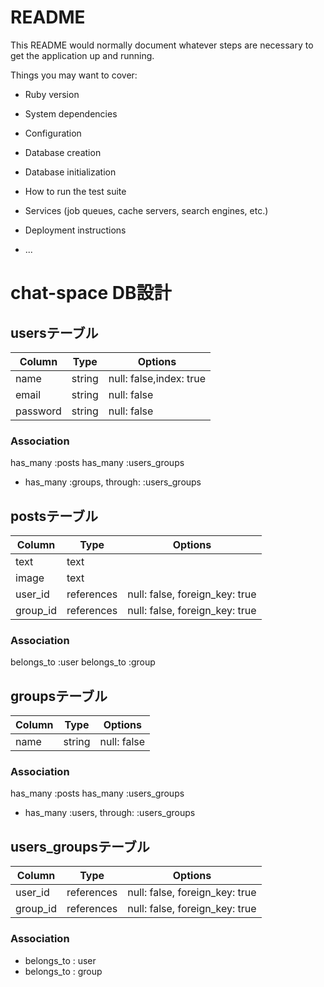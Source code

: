 # README

This README would normally document whatever steps are necessary to get the
application up and running.

Things you may want to cover:

* Ruby version

* System dependencies

* Configuration

* Database creation

* Database initialization

* How to run the test suite

* Services (job queues, cache servers, search engines, etc.)

* Deployment instructions

* ...


# chat-space DB設計

## usersテーブル
|Column|Type|Options|
|------|----|-------|
|name|string|null: false,index: true|
|email|string|null: false|
|password|string|null: false|
### Association
has_many :posts
has_many :users_groups
- has_many  :groups,  through:  :users_groups

## postsテーブル
|Column|Type|Options|
|------|----|-------|
|text|text||
|image|text||
|user_id|references|null: false, foreign_key: true|
|group_id|references|null: false, foreign_key: true|
### Association
belongs_to :user
belongs_to :group

## groupsテーブル
|Column|Type|Options|
|------|----|-------|
|name|string|null: false|
### Association
has_many :posts
has_many :users_groups
- has_many  :users,  through:  :users_groups


## users_groupsテーブル
|Column|Type|Options|
|------|----|-------|
|user_id|references|null: false, foreign_key: true|
|group_id|references|null: false, foreign_key: true|
### Association
- belongs_to : user
- belongs_to : group




